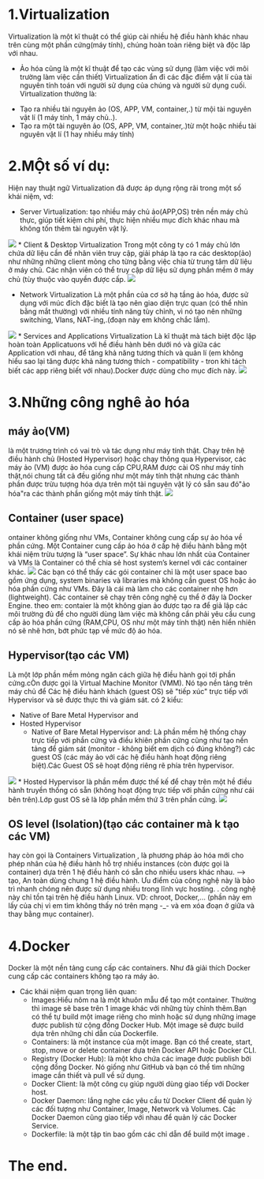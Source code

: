 # 1.Virtualization
Virtualization là một kĩ thuật có thể giúp cài nhiều hệ điều hành khác nhau trên cùng một phần cứng(máy tính), chúng hoàn toàn riêng biệt và độc lâp với nhau.
- Ảo hóa cũng là một kĩ thuật để tạo các vùng sử dụng (làm việc với môi trường làm việc cần thiết)
Virtualization ẩn đi các đặc điểm vật lí của tài nguyên tính toán với người sử dụng của chúng và người sử dụng cuối.
Virtualization thường là:
 * Tạo ra nhiều tài nguyên ảo (OS, APP, VM, container,.) từ mội tài nguyên vật lí (1 máy tính, 1 máy chủ..).
 * Tạo ra một tài nguyên ảo (OS, APP, VM, container,.)từ một hoặc nhiều tài nguyên vật lí (1 hay nhiều máy tính)

# 2.MỘt số ví dụ:
Hiện nay thuật ngữ Virtualization đã được áp dụng rộng rãi trong một số khái niệm, vd:
 * Server Virtualization: tạo nhiều máy chủ ảo(APP,OS) trên nền máy chủ thực, giúp tiết kiệm chi phí, thực hiện nhiều mục đích khác nhau mà không tốn thêm tài nguyên vật lý.
<img src="https://www.tutorialspoint.com/virtualization2.0/images/server.jpg">
 * Client & Desktop Virtualization 
Trong một công ty có 1 máy chủ lớn chứa dữ liệu cần đề nhân viên truy cập, giải pháp là tạo ra các desktop(ảo) như những những client mỏng cho từng bằng việc chia từ trung tâm dữ liệu ở máy chủ. Các nhận viên có thể truy cập dữ liệu sử dụng phần mềm ở máy chủ (tùy thuộc vào quyền được cấp.
<img src="https://www.tutorialspoint.com/virtualization2.0/images/client.jpg">

 * Network Virtualization
Là một phần của cơ sở hạ tầng ảo hóa, được sử dụng với múc đích đặc biết là tạo nên giao diện trực quan (có thể nhìn bằng mắt thường) với nhiều tính năng tùy chỉnh, vì nó tạo nên những  switching, Vlans, NAT-ing,.(đoạn này em không chắc lắm).
<img src="https://www.tutorialspoint.com/virtualization2.0/images/network.jpg">
 * Services and Applications Virtualization
Là kĩ thuật mà tách biệt độc lập hoàn toàn Applicatuons với hề điều hành bên dưới nó và giữa các Application với nhau, để tăng khả năng tương thích và quản lí (em không hiểu sao lại tăng được khả năng tương thích - compatibility - tron khi tách biết các app riêng biết với nhau).Docker được dùng cho mục đích này.
<img src="https://www.tutorialspoint.com/virtualization2.0/images/applications.jpg">

# 3.Những công nghê ảo hóa

## máy ảo(VM)
là một trương trình có vai trò và tác dụng như máy tính thật. Chạy trên hệ điều hành chủ (Hosted Hypervisor) hoặc chạy thông qua Hypervisor, các máy ảo (VM) được ảo hóa cung cấp CPU,RAM được cài OS như máy tính thật,nói chung tất cả đều giống như một máy tính thật nhưng các thành phần được trừu tượng hóa dựa trên một tài nguyên vật lý có sẵn sau đó"ảo hóa"ra các thành phần giống một máy tính thật.
<img src="https://techtalk.vn/techtalk_blog/public/picture/img/vinhle/1510815543.png">
## Container (user space)
ontainer không giống như VMs, Container không cung cấp sự ảo hóa về phần cứng. Một Container cung cấp ảo hóa ở cấp hệ điều hành bằng một khái niệm trừu tượng là “user space”. Sự khác nhau lớn nhất của Container và VMs là Container có thể chia sẻ host system’s kernel với các container khác. 
<img src="https://techtalk.vn/techtalk_blog/public/picture/img/vinhle/1510815613.png">
Các bạn có thể thấy các gói container chỉ là một user space bao gồm ứng dụng, system binaries và libraries mà không cần guest OS hoặc ảo hóa phần cứng như VMs.  Đây là cái mà làm cho các container nhẹ hơn (lightweight). Các container sẽ chạy trên công nghệ cụ thể ở đây là Docker Engine.
theo em: contaier là một không gian ảo được tạo ra để giả lập các môi trường đủ để cho người dùng làm việc mà không cần phải yêu cầu cung cấp ảo hóa phần cứng (RAM,CPU, OS như một máy tính thật) nên hiển nhiên nó sẽ nhẽ hơn, bớt phức tạp về mức độ áo hóa.
## Hypervisor(tạo các VM)
Là một lớp phần mềm mỏng ngăn cách giữa hệ điều hành gọi tới phần cứng.cÒn được gọi là Virtual Machine Monitor (VMM). Nó tạo nền tảng trên máy chủ để Các hệ điều hành khách (guest OS) sẽ "tiếp xúc" trực tiếp với Hypervisor và sẽ được thực thi và giám sát.
có 2 kiểu: 
* Native of Bare Metal Hypervisor and
* Hosted Hypervisor
   * Native of Bare Metal Hypervisor and:
Là phần mềm hệ thống chạy trực tiếp với phần cứng và điều khiên phần cứng cũng như tạo nền tảng để giám sát (monitor - không biết em dịch có đúng không?) các guest OS (các máy ảo với các hệ điều hành hoạt động riêng biệt).Các Guest OS sẽ hoạt động riêng rẽ phía trên hypervisor.
<img src="https://www.tutorialspoint.com/virtualization2.0/images/bare_metal.jpg">
   * Hosted Hypervisor
là phần mềm được thế kế để chạy trên một hề điều hành truyền thống có sẵn (không hoạt động trực tiếp với phần cứng như cái bên trên).Lớp gust OS sẽ là lớp phần mềm thứ 3 trên phần cứng.
<img src="https://www.tutorialspoint.com/virtualization2.0/images/hosted.jpg">

## OS level (Isolation)(tạo các container mà k tạo các VM)
hay còn gọi là Containers Virtualization , là phương pháp ảo hóa mới cho phép nhân của hệ điều hành hỗ trợ nhiều instances (còn được gọi là container) dựa trên 1 hệ điều hành có sẵn cho nhiều users khác nhau. --> tạo, An toàn dùng chung 1 hệ điều hành. Ưu điểm của công nghệ này là bảo trì nhanh chóng nên được sử dụng nhiều trong lĩnh vực hosting. . công nghệ này chỉ tồn tại trên hệ điều hành Linux. VD: chroot, Docker,... (phần này em lấy của chị vì em tìm không thấy nó trên mạng -_-  và em xóa đoạn ở giữa và thay bằng mục container).

# 4.Docker 
Docker là một nền tảng cung cấp các containers.
Như đã giải thích Docker cung cấp các containers không tạo ra máy ảo.
 * Các khái niệm quan trọng liên quan:
   * Images:Hiểu nôm na là một khuôn mẫu để tạo một container. Thường thì image sẽ base trên 1 image khác với những tùy chỉnh thêm.Bạn có thể tự build một image riêng cho mình hoặc sử dụng những image được publish từ cộng đồng Docker Hub. Một image sẽ được build dựa trên những chỉ dẫn của Dockerfile.
   * Containers: là một instance của một image. Bạn có thể create, start, stop, move or delete container dựa trên Docker API hoặc Docker CLI.
   * Registry (Docker Hub): là một kho chứa các image được publish bởi cộng đồng Docker. Nó giống như GitHub và bạn có thể tìm những image cần thiết và pull về sử dụng.
   * Docker Client: là một công cụ giúp người dùng giao tiếp với Docker host.
   * Docker Daemon: lắng nghe các yêu cầu từ Docker Client để quản lý các đối tượng như Container, Image, Network và Volumes. Các Docker Daemon cũng giao tiếp với nhau để quản lý các Docker Service.
   * Dockerfile: là một tập tin bao gồm các chỉ dẫn để build một image .

# The end. 





